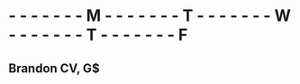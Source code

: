 # - - - - - - - M - - - - - - - T - - - - - - - W - - - - - - - T  - - - - - - - F
## Brandon CV, G$